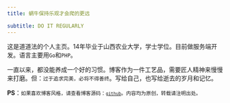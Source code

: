 ```yaml
---
title: 蜗牛保持乐观才会爬的更远

subtitle: DO IT REGULARLY
---
```

这是道道法的个人主页。14年毕业于山西农业大学，学士学位。目前做服务端开发。语言主要用`Go`和`PHP`。

一直以来，都没能养成一个好的习惯。博客作为一件工艺品，需要匠人精神来慢慢来打磨。但：`过于追求完美，必将不得善终`。写给自己，也写给逝去的岁月和记忆。

**PS**：<small>如果喜欢博客风格，请查看博客源码：[`github`](https://github.com/GitHubSi/blog)。内容均为原创，转载请注明出处。</small>
